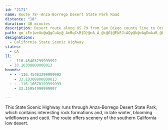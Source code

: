 ```yaml
---
id: "2171"
name: Route 78--Anza-Borrego Desert State Park Road
distance: "18"
duration: 40 minutes
description: Desert route along US 79 from San Diego county line to Ocotillo Wells.
path: gm`iEv|weUu@w@gCuAy@_AeBqCsB{D}@eA_A_@c@G{@EkEJiAQy@k@eAgDmAaB_@Q{@EmBXiADs@YyAyD[{FSy@s@y@iEwB_@{@SmBoAkAiAy@cFgGg@mBImDWsAmB_E{@aE]w@{DcGuAeBmEsG}DmEeBaAsBQ}@VuAt@mCrCsAr@iCSsAB}Dz@yCg@cCLk@A}@c@wAyB{@s@yASmCVk@OWU[sAScDgAaJBg@Py@pAkDl@aDVeCB}D_Dk`@wC}XcA{N_@mBoAeEOeAwAwQDgKb@}NBqF[qD}@kD}AsD[kC?oA`@{JAeCIyAIsGKgBe@sFm@mDiN}b@O}AOyL|A{JHmCi@sEYmA_BgESmAi@yJ_@kCy@iCyByFU}@MgALyBt@aDXeBh@iHnAmIxAaIbCgGrAeEp@oD`@aE?mFO_DaA_LoEib@O_CDsEdOuwBNsDDsHQ_Zy@oz@]}S^sBp@wA~AgCz@mCpDeXTsCt@gVH{GQuAa@eAaAyAyA}@y@SqAEsE^iBDsBm@_Ay@Yg@UiAIyCScAWw@{J}OkGgL}@_ESsD]aC{Wq|AEsAHcChBqHXeBJwCEoDUmB_@kBmAgDwm@}eAob@q_AiAiDsB{Hs@_FoDkRc@kDSmCkCoxA^gJpLswBn^ebDbFy`A
designations:
  - California State Scenic Highway
states:
  - CA
ll:
  - -116.45403299999992
  - 33.10308800000013
bounds:
  - - -116.45403299999992
    - 33.10308800000013
  - - -116.16670199999993
    - 33.15954999999997

---
```


This State Scenic Highway runs through Anza-Borrego Desert State Park, which contains interesting rock formations and, in late winter, blooming wildflowers and cacti. The route offers scenery of the southern California low desert.
